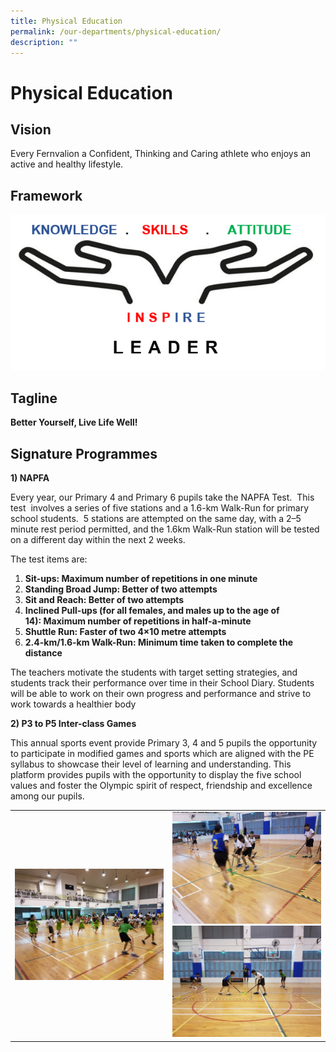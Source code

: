 ```yaml
---
title: Physical Education
permalink: /our-departments/physical-education/
description: ""
---
```

# Physical Education
## Vision

Every Fernvalion a Confident, Thinking and Caring athlete who enjoys an active and healthy lifestyle.

## Framework

![](/images/Our%20departments/Physical%20Education/pe.png)

## Tagline

**Better Yourself, Live Life Well!**

## Signature Programmes

**1) NAPFA**  

Every year, our Primary 4 and Primary 6 pupils take the NAPFA Test.  This test  involves a series of five stations and a 1.6-km Walk-Run for primary school students.  5 stations are attempted on the same day, with a 2–5 minute rest period permitted, and the 1.6km Walk-Run station will be tested on a different day within the next 2 weeks. 

  

The test items are:

1.  **Sit-ups: Maximum number of repetitions in one minute**
2.  **Standing Broad Jump: Better of two attempts**
3.  **Sit and Reach: Better of two attempts**
4.  **Inclined Pull-ups (for all females, and males up to the age of 14): Maximum number of repetitions in half-a-minute**
5.  **Shuttle Run: Faster of two 4×10 metre attempts**
6.  **2.4-km/1.6-km Walk-Run: Minimum time taken to complete the distance**

The teachers motivate the students with target setting strategies, and students track their performance over time in their School Diary. Students will be able to work on their own progress and performance and strive to work towards a healthier body  
 

**2) P3 to P5 Inter-class Games**

This annual sports event provide Primary 3, 4 and 5 pupils the opportunity to participate in modified games and sports which are aligned with the PE syllabus to showcase their level of learning and understanding. This platform provides pupils with the opportunity to display the five school values and foster the Olympic spirit of respect, friendship and excellence among our pupils.

|   |   |
|---|---|
|![](/images/Our%20departments/Physical%20Education/20180521_112147.jpg)   | ![](/images/Our%20departments/Physical%20Education/20180522_111939.jpg) <br>![](/images/Our%20departments/Physical%20Education/20180522_113809.jpg) |